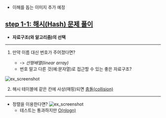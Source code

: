 - 이해를 돕는 이미지 추가 예정

## <u>step 1-1: 해시(Hash) 문제 풀이</u>

- **자료구조(와 알고리즘)의 선택**

---

1.  만약 이름 대신 번호가 주어졌다면?

    - -> _선형배열(linear array)_
    - 번호 말고 다른 것(예:문자열)로 접근할 수 있는 좋은 자료구조?

![ex_screenshot](/img/1.jpg)

2. 해시 테이블에 같은 칸에 사상(매핑)되면 <u>충돌(collision)</u>

---

- 정렬을 이용한다면?
  ![ex_screenshot](/img/2.jpg)
  - 테스트는 통과하지만 <u>O(nlogn)</u>
